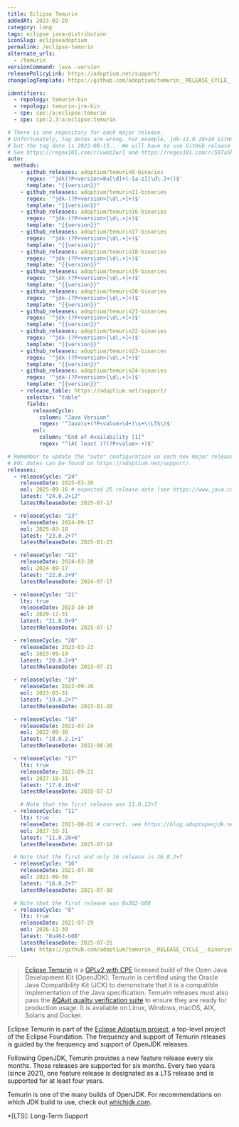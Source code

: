 ```yaml
---
title: Eclipse Temurin
addedAt: 2023-02-20
category: lang
tags: eclipse java-distribution
iconSlug: eclipseadoptium
permalink: /eclipse-temurin
alternate_urls:
  - /temurin
versionCommand: java -version
releasePolicyLink: https://adoptium.net/support/
changelogTemplate: https://github.com/adoptium/temurin__RELEASE_CYCLE__-binaries/releases/tag/jdk-__LATEST__

identifiers:
  - repology: temurin-bin
  - repology: temurin-jre-bin
  - cpe: cpe:/a:eclipse:temurin
  - cpe: cpe:2.3:a:eclipse:temurin

# There is one repository for each major release.
# Unfortunately, tag dates are wrong. For example, jdk-11.0.18+10 GitHub release date is 2023-01-19,
# but the tag date is 2022-08-15... We will have to use GitHub release dates instead of tags dates.
# See https://regex101.com/r/vwUz2w/1 and https://regex101.com/r/507aSh/1.
auto:
  methods:
    - github_releases: adoptium/temurin8-binaries
      regex: '^jdk(?P<version>8u[\d]+(-[a-z][\d\.]+))$'
      template: "{{version}}"
    - github_releases: adoptium/temurin11-binaries
      regex: '^jdk-(?P<version>[\d\.+]+)$'
      template: "{{version}}"
    - github_releases: adoptium/temurin16-binaries
      regex: '^jdk-(?P<version>[\d\.+]+)$'
      template: "{{version}}"
    - github_releases: adoptium/temurin17-binaries
      regex: '^jdk-(?P<version>[\d\.+]+)$'
      template: "{{version}}"
    - github_releases: adoptium/temurin18-binaries
      regex: '^jdk-(?P<version>[\d\.+]+)$'
      template: "{{version}}"
    - github_releases: adoptium/temurin19-binaries
      regex: '^jdk-(?P<version>[\d\.+]+)$'
      template: "{{version}}"
    - github_releases: adoptium/temurin20-binaries
      regex: '^jdk-(?P<version>[\d\.+]+)$'
      template: "{{version}}"
    - github_releases: adoptium/temurin21-binaries
      regex: '^jdk-(?P<version>[\d\.+]+)$'
      template: "{{version}}"
    - github_releases: adoptium/temurin22-binaries
      regex: '^jdk-(?P<version>[\d\.+]+)$'
      template: "{{version}}"
    - github_releases: adoptium/temurin23-binaries
      regex: '^jdk-(?P<version>[\d\.+]+)$'
      template: "{{version}}"
    - github_releases: adoptium/temurin24-binaries
      regex: '^jdk-(?P<version>[\d\.+]+)$'
      template: "{{version}}"
    - release_table: https://adoptium.net/support/
      selector: "table"
      fields:
        releaseCycle:
          column: "Java Version"
          regex: '^Java\s+(?P<value>\d+)\s+\(LTS\)$'
        eol:
          column: "End of Availability [1]"
          regex: "^(At least )?(?P<value>.+)$"

# Remember to update the "auto" configuration on each new major release.
# EOL dates can be found on https://adoptium.net/support/.
releases:
  - releaseCycle: "24"
    releaseDate: 2025-03-20
    eol: 2025-09-16 # expected 25 release date (see https://www.java.com/releases/)
    latest: "24.0.2+12"
    latestReleaseDate: 2025-07-17

  - releaseCycle: "23"
    releaseDate: 2024-09-17
    eol: 2025-03-18
    latest: "23.0.2+7"
    latestReleaseDate: 2025-01-23

  - releaseCycle: "22"
    releaseDate: 2024-03-20
    eol: 2024-09-17
    latest: "22.0.2+9"
    latestReleaseDate: 2024-07-17

  - releaseCycle: "21"
    lts: true
    releaseDate: 2023-10-10
    eol: 2029-12-31
    latest: "21.0.8+9"
    latestReleaseDate: 2025-07-17

  - releaseCycle: "20"
    releaseDate: 2023-03-23
    eol: 2023-09-19
    latest: "20.0.2+9"
    latestReleaseDate: 2023-07-21

  - releaseCycle: "19"
    releaseDate: 2022-09-26
    eol: 2023-03-31
    latest: "19.0.2+7"
    latestReleaseDate: 2023-01-20

  - releaseCycle: "18"
    releaseDate: 2022-03-24
    eol: 2022-09-30
    latest: "18.0.2.1+1"
    latestReleaseDate: 2022-08-26

  - releaseCycle: "17"
    lts: true
    releaseDate: 2021-09-22
    eol: 2027-10-31
    latest: "17.0.16+8"
    latestReleaseDate: 2025-07-17

    # Note that the first release was 11.0.12+7
  - releaseCycle: "11"
    lts: true
    releaseDate: 2021-08-01 # correct, see https://blog.adoptopenjdk.net/2021/08/goodbye-adoptopenjdk-hello-adoptium/
    eol: 2027-10-31
    latest: "11.0.28+6"
    latestReleaseDate: 2025-07-18

  # Note that the first and only 16 release is 16.0.2+7
  - releaseCycle: "16"
    releaseDate: 2021-07-30
    eol: 2021-09-30
    latest: "16.0.2+7"
    latestReleaseDate: 2021-07-30

  # Note that the first release was 8u302-b08
  - releaseCycle: "8"
    lts: true
    releaseDate: 2021-07-29
    eol: 2026-11-30
    latest: "8u462-b08"
    latestReleaseDate: 2025-07-21
    link: https://github.com/adoptium/temurin__RELEASE_CYCLE__-binaries/releases/tag/jdk__LATEST__
---
```


> [Eclipse Temurin](https://adoptium.net/temurin/) is a [GPLv2 with CPE](https://openjdk.org/legal/gplv2+ce.html)
> licensed build of the Open Java Development Kit (OpenJDK). Temurin is certified using the Oracle
> Java Compatibility Kit (JCK) to demonstrate that it is a compatible implementation of the Java
> specification. Temurin releases must also pass the [AQAvit quality verification suite](https://adoptium.net/aqavit/)
> to ensure they are ready for production usage. It is available on Linux, Windows, macOS, AIX,
> Solaris and Docker.

Eclipse Temurin is part of the [Eclipse Adoptium project](https://adoptium.net/about/), a top-level
project of the Eclipse Foundation. The frequency and support of Temurin releases is guided by the
frequency and support of OpenJDK releases.

Following OpenJDK, Temurin provides a new feature release every six months. Those releases are
supported for six months. Every two years (since 2021), one feature release is designated as a
LTS release and is supported for at least four years.

Temurin is one of the many builds of OpenJDK. For recommendations on which JDK build to use, check
out [whichjdk.com](https://whichjdk.com/#adoptium-eclipse-temurin).

*[LTS]: Long-Term Support
